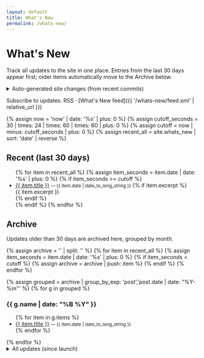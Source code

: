 ```yaml
---
layout: default
title: What's New
permalink: /whats-new/
---
```


# What's New

Track all updates to the site in one place. Entries from the last 30 days appear first; older items automatically move to the Archive below.

<details>
  <summary>Auto-generated site changes (from recent commits)</summary>
  <p>Below is a recent history of changes pulled from the repository. On GitHub Pages, this may show entries only when build metadata is available.</p>
  <ul>
  {%- assign gitlog = site.data.gitlog | default: nil -%}
  {%- if gitlog and gitlog.size > 0 -%}
    {%- for c in gitlog limit: 50 -%}
      <li><strong>{{ c.date }}</strong> — {{ c.message }} <small>{{ c.hash | slice: 0, 7 }}</small></li>
    {%- endfor -%}
  {%- else -%}
    <li><em>Commit history not available in this build. Manual entries and the archive appear below.</em></li>
  {%- endif -%}
  </ul>
  <p><a href="{{ site.github.repository_url | default: 'https://github.com/3mpowrApp/3mpwrapp.github.io' }}">View repository</a></p>
  </details>

Subscribe to updates: RSS · [What's New feed]({{ '/whats-new/feed.xml' | relative_url }})

{% assign now = 'now' | date: '%s' | plus: 0 %}
{% assign cutoff_seconds = 30 | times: 24 | times: 60 | times: 60 | plus: 0 %}
{% assign cutoff = now | minus: cutoff_seconds | plus: 0 %}
{% assign recent_all = site.whats_new | sort: 'date' | reverse %}

## Recent (last 30 days)

<ul>
{% for item in recent_all %}
  {% assign item_seconds = item.date | date: '%s' | plus: 0 %}
  {% if item_seconds >= cutoff %}
    <li>
      <a href="{{ item.url | relative_url }}">{{ item.title }}</a>
      <small> — {{ item.date | date_to_long_string }}</small>
      {% if item.excerpt %}<div>{{ item.excerpt }}</div>{% endif %}
    </li>
  {% endif %}
{% endfor %}
</ul>

## Archive

Updates older than 30 days are archived here, grouped by month.

{% assign archive = '' | split: '' %}
{% for item in recent_all %}
  {% assign item_seconds = item.date | date: '%s' | plus: 0 %}
  {% if item_seconds < cutoff %}
    {% assign archive = archive | push: item %}
  {% endif %}
{% endfor %}

{% assign grouped = archive | group_by_exp: 'post','post.date | date: "%Y-%m"' %}
{% for g in grouped %}
  <h3>{{ g.name | date: "%B %Y" }}</h3>
  <ul>
  {% for item in g.items %}
    <li>
      <a href="{{ item.url | relative_url }}">{{ item.title }}</a>
      <small> — {{ item.date | date_to_long_string }}</small>
    </li>
  {% endfor %}
  </ul>
{% endfor %}

<details>
  <summary>All updates (since launch)</summary>
  <ul>
  {% for item in recent_all %}
    <li>
      <a href="{{ item.url | relative_url }}">{{ item.title }}</a>
      <small> — {{ item.date | date_to_long_string }}</small>
    </li>
  {% endfor %}
  </ul>
</details>
